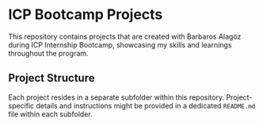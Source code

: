 # ICP Bootcamp Projects

This repository contains projects that are created with Barbaros Alagöz during ICP Internship Bootcamp, showcasing my skills and learnings throughout the program.

## Project Structure

Each project resides in a separate subfolder within this repository. Project-specific details and instructions might be provided in a dedicated `README.md` file within each subfolder.
